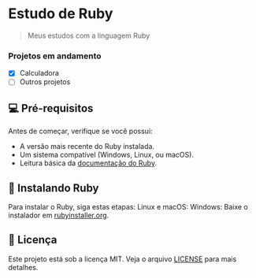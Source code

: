 # Estudo de Ruby
> Meus estudos com a linguagem Ruby
### Projetos em andamento
- [x] Calculadora
- [ ] Outros projetos
## 💻 Pré-requisitos
Antes de começar, verifique se você possui:
- A versão mais recente do Ruby instalada.
- Um sistema compatível (Windows, Linux, ou macOS).
- Leitura básica da [documentação do Ruby](https://www.ruby-lang.org/en/documentation/).

  
## 🚀 Instalando Ruby
Para instalar o Ruby, siga estas etapas:
Linux e macOS:
Windows:
Baixe o instalador em [rubyinstaller.org](https://rubyinstaller.org/).

## 📝 Licença
Este projeto está sob a licença MIT. Veja o arquivo [LICENSE](LICENSE.md) para mais detalhes.
